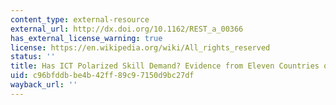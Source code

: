 ```yaml
---
content_type: external-resource
external_url: http://dx.doi.org/10.1162/REST_a_00366
has_external_license_warning: true
license: https://en.wikipedia.org/wiki/All_rights_reserved
status: ''
title: Has ICT Polarized Skill Demand? Evidence from Eleven Countries over 25 Years
uid: c96bfddb-be4b-42ff-89c9-7150d9bc27df
wayback_url: ''
---
```

